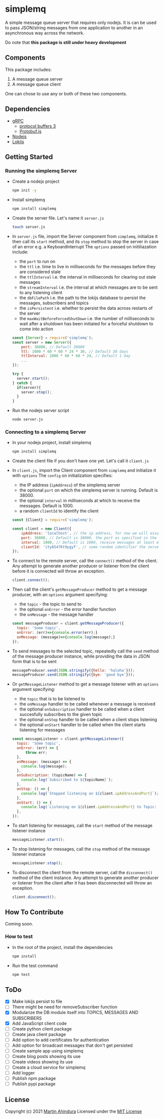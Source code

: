 # simplemq

A simple message queue server that requires only nodejs.
It is can be used to pass JSON/string messages from one application to another in an
asynchronous way across the network.

Do note that **this package is still under heavy development**

## Components

This package includes:

1. A message queue server
2. A message queue client

One can chose to use any or both of these two components.

## Dependencies

- [gRPC](https://grpc.io/)
  - [protocol buffers 3](https://developers.google.com/protocol-buffers/docs/overview)
  - [Protobuf.js](https://www.npmjs.com/package/protobufjs)
- [Nodejs](https://nodejs.org/en/)
- [Lokijs](https://github.com/techfort/LokiJS/)

## Getting Started

### Running the simplemq Server

- Create a nodejs project

  ```sh
  npm init -y
  ```

- Install simplemq

  ```sh
  npm install simplemq
  ```

- Create the server file. Let's name it `server.js`

  ```sh
  touch server.js
  ```

- In `server.js` file, import the Server component from `simplemq`, initialize it then call its `start` method, and its `stop` method to stop the server in case of an error e.g. a KeyboardInterrupt
  The `options` passed on initiliazation include:

  - the `port` to run on
  - the `ttl` i.e. time to live in milliseconds for the messages before they are considered stale
  - the `ttlInterval` i.e. the interval in milliseconds for clearing out stale messages
  - the `streamInterval` i.e. the interval at which messages are to be sent to any listening client
  - the `dbFilePath` i.e. the path to the lokijs database to persist the messages, subscribers and topics
  - the `isPersistent` i.e. whether to persist the data across restarts of the server
  - the `maxWaitBeforeForcedShutDown` i.e. the number of milliseconds to wait after a shutdown has been initiated for a forceful shutdown to come into action

  ```Javascript
  const {Server} = require('simplemq');
  const server = new Server({
      port: 38000, // Default 38000
      ttl: 1000 * 60 * 60 * 24 * 30, // Default 30 days
      ttlInterval: 1000 * 60 * 60 * 24, // Default 1 day
      ...
  });

  try {
    server.start();
  } catch {
    if(server){
      server.stop();
    }
  }
  ```

- Run the nodejs server script

  ```sh
  node server.js
  ```

### Connecting to a simplemq Server

- In your nodejs project, install simplemq

  ```sh
  npm install simplemq
  ```

- Create the client file if you don't have one yet. Let's call it `client.js`

- In `client.js`, import the Client component from `simplemq` and initialize it with `options`
  The `config` on initialization specifies:

  - the IP address (`ipAddress`) of the simplemq server
  - the optional `port` on which the simplemq server is running. Default is 38000.
  - the optional `interval` in milliseconds at which to receive the messages. Default is 1000.
  - a random `clientId` to identify the client

  ```Javascript
  const {Client} = require('simplemq');

  const client = new Client({
      ipAddress: 'localhost', // the ip address, for now we will assume the server is on this computer
      port: 38000, // Default is 38000, the port as specified in the server code
      interval: 1000, // Default is 1000, receive messages at least every second
      clientId: 'ity65476t9ygyf', // some random identifier the server will use to identify this client everytime the client connects
  });
  ```

- To connect to the remote server, call the `connect()` method of the client. Any attempt
  to generate another producer or listener from the client before it is connected will throw an exception.

  ```Javascript
  client.connect();
  ```

- Then call the client's `getMessageProducer` method to get a message producer, with an `options` argument specifying:

  - the `topic` - the topic to send to
  - the optional `onError` - the error handler function
  - the `onMessage` - the message handler

  ```Javascript
  const messageProducer = client.getMessageProducer({
    topic: 'Some topic',
    onError: (err)=>{console.error(err);}
    onMessage: (message)=>{console.log(message);}
  });
  ```

- To send messages to the selected topic, repeatedly call the `send` method of the message producer instance,
  while providing the data in JSON form that is to be sent

  ```Javascript
  messageProducer.send(JSON.stringify({hello: 'haloha'}));
  messageProducer.send(JSON.stringify({bye: 'good bye'}));
  ```

- Or `getMessageListener` method to get a message listener with an `options` argument specifying:

  - the `topic` that is to be listened to
  - the `onMessage` handler to be called whenever a message is received
  - the optional `onSubscription` handler to be called when a client succesfully subscribes to the given topic
  - the optional `onStop` handler to be called when a client stops listening
  - the optional `onStart` handler to be called when the client starts listening for messages

  ```Javascript
  const messageListener = client.getMessageListener({
    topic: 'Some topic',
    onError: (err) => {
        throw err;
    },
    onMessage: (message) => {
      console.log(message);
    },
    onSubscription: (topicName) => {
      console.log(`Subscribed to ${topicName}`);
    },
    onStop: () => {
      console.log(`Stopped listening on ${client.ipAddressAndPort}`);
    },
    onStart: () => {
      console.log(`Listening on ${client.ipAddressAndPort} to Topic: ${topic}`);
    },
  });
  ```

- To start listening for messages, call the `start` method of the message listener instance

  ```Javascript
  messageListener.start();
  ```

- To stop listening for messages, call the `stop` method of the message listener instance

  ```Javascript
  messageListener.stop();
  ```

- To disconnect the client from the remote server, call the `disconnect()` method of the client instance. Any attempt
  to generate another producer or listener from the client after it has been disconnected will throw an exception.

  ```Javascript
  client.disconnect();
  ```

## How To Contribute

Coming soon.

### How to test

- In the root of the project, install the dependencies

  ```sh
  npm install
  ```

- Run the test command

  ```sh
  npm test
  ```

## ToDo

- [x] Make lokijs persist to file
- [ ] There might be need for removeSubscriber function
- [x] Modularize the DB module itself into TOPICS, MESSAGES AND SUBSCRIBERS
- [x] Add JavaScript client code
- [ ] Create python client package
- [ ] Create java client package
- [ ] Add option to add certificates for authentication
- [ ] Add option for broadcast messages that don't get persisted
- [ ] Create sample app using simplemq
- [ ] Create blog posts showing its use
- [ ] Create videos showing its use
- [ ] Create a cloud service for simplemq
- [ ] Add logger
- [ ] Publish npm package
- [ ] Publish pypi package

## License

Copyright (c) 2021 [Martin Ahindura](https://github.com/Tinitto) Licensed under the [MIT License](./LICENSE)
